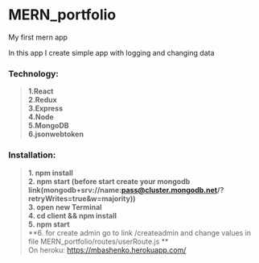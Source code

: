 # MERN_portfolio
My first mern app

In this app I create simple app with logging and changing data

### Technology:
>**1.React**  
>**2.Redux**  
>**3.Express**  
>**4.Node**  
>**5.MongoDB**  
>**6.jsonwebtoken**  

  
  



### Installation:
>**1. npm install**  
>**2. npm start (before start create your mongodb link(mongodb+srv://name:pass@cluster.mongodb.net/<dbname>?retryWrites=true&w=majority))**  
>**3. open new Terminal**  
>**4. cd client && npm install**  
>**5. npm start**  
>**6. for create admin go to link /createadmin and change values in file MERN_portfolio/routes/userRoute.js **  
On heroku:
https://mbashenko.herokuapp.com/

